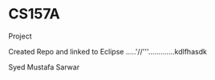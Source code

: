 # CS157A
Project

Created Repo and linked to Eclipse .....'//'''.............kdlfhasdk

Syed Mustafa Sarwar